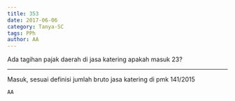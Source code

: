 ```yaml
---
title: 353
date: 2017-06-06
category: Tanya-SC
tags: PPh
author: AA
---
```


Ada tagihan pajak daerah di jasa katering apakah masuk 23?

---

Masuk, sesuai definisi jumlah bruto jasa katering di pmk 141/2015

`AA`
